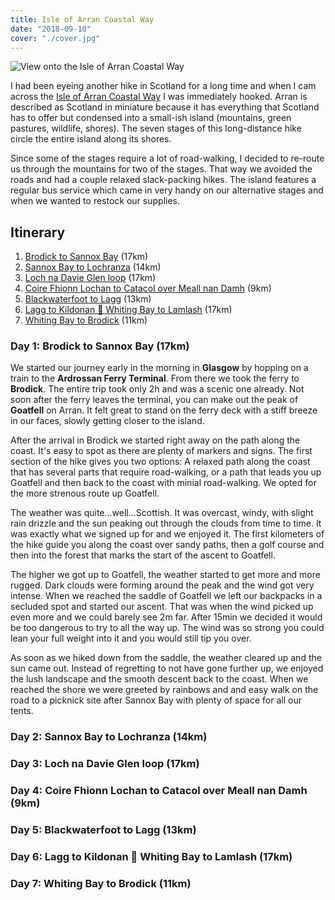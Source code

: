```yaml
---
title: Isle of Arran Coastal Way
date: "2018-09-10"
cover: "./cover.jpg"
---
```


![View onto the Isle of Arran Coastal Way](./cover.jpg)

I had been eyeing another hike in Scotland for a long time and when I cam across the [Isle of Arran Coastal Way][] I was immediately hooked. Arran is described as Scotland in miniature because it has everything that Scotland has to offer but condensed into a small-ish island (mountains, green pastures, wildlife, shores). The seven stages of this long-distance hike circle the entire island along its shores.

<!-- more -->

Since some of the stages require a lot of road-walking, I decided to re-route us through the mountains for two of the stages. That way we avoided the roads and had a couple relaxed slack-packing hikes. The island features a regular bus service which came in very handy on our alternative stages and when we wanted to restock our supplies.

[isle of arran coastal way]: https://www.walkhighlands.co.uk/arran/arran-coastal-way.shtml

## Itinerary

1. [Brodick to Sannox Bay](#section1) (17km)
1. [Sannox Bay to Lochranza](#section2) (14km)
1. [Loch na Davie Glen loop](#section3) (17km)
1. [Coire Fhionn Lochan to Catacol over Meall nan Damh](#section4) (9km)
1. [Blackwaterfoot to Lagg](#section5) (13km)
1. [Lagg to Kildonan 🚌 Whiting Bay to Lamlash](#section6) (17km)
1. [Whiting Bay to Brodick](#section7) (11km)

### <a name='section1'></a>Day 1: Brodick to Sannox Bay (17km)

We started our journey early in the morning in **Glasgow** by hopping on a train to the **Ardrossan Ferry Terminal**. From there we took the ferry to **Brodick**. The entire trip took only 2h and was a scenic one already. Not soon after the ferry leaves the terminal, you can make out the peak of **Goatfell** on Arran. It felt great to stand on the ferry deck with a stiff breeze in our faces, slowly getting closer to the island.

After the arrival in Brodick we started right away on the path along the coast. It's easy to spot as there are plenty of markers and signs. The first section of the hike gives you two options: A relaxed path along the coast that has several parts that require road-walking, or a path that leads you up Goatfell and then back to the coast with minial road-walking. We opted for the more strenous route up Goatfell.

The weather was quite...well...Scottish. It was overcast, windy, with slight rain drizzle and the sun peaking out through the clouds from time to time. It was exactly what we signed up for and we enjoyed it. The first kilometers of the hike guide you along the coast over sandy paths, then a golf course and then into the forest that marks the start of the ascent to Goatfell.

The higher we got up to Goatfell, the weather started to get more and more rugged. Dark clouds were forming around the peak and the wind got very intense. When we reached the saddle of Goatfell we left our backpacks in a secluded spot and started our ascent. That was when the wind picked up even more and we could barely see 2m far. After 15min we decided it would be too dangerous to try to all the way up. The wind was so strong you could lean your full weight into it and you would still tip you over.

As soon as we hiked down from the saddle, the weather cleared up and the sun came out. Instead of regretting to not have gone further up, we enjoyed the lush landscape and the smooth descent back to the coast. When we reached the shore we were greeted by rainbows and and easy walk on the road to a picknick site after Sannox Bay with plenty of space for all our tents.

### <a name="section2"></a>Day 2: Sannox Bay to Lochranza (14km)

### <a name="section3"></a>Day 3: Loch na Davie Glen loop (17km)

### <a name="section4"></a>Day 4: Coire Fhionn Lochan to Catacol over Meall nan Damh (9km)

### <a name="section5"></a>Day 5: Blackwaterfoot to Lagg (13km)

### <a name="section6"></a>Day 6: Lagg to Kildonan 🚌 Whiting Bay to Lamlash (17km)

### <a name="section7"></a>Day 7: Whiting Bay to Brodick (11km)

